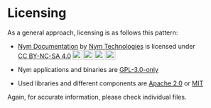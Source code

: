 # Licensing

As a general approach, licensing is as follows this pattern:

* <p xmlns:cc="http://creativecommons.org/ns#" xmlns:dct="http://purl.org/dc/terms/"><a property="dct:title" rel="cc:attributionURL" href="https://nymtech.net/docs">Nym Documentation</a> by <a rel="cc:attributionURL dct:creator" property="cc:attributionName" href="https://nymtech.net">Nym Technologies</a> is licensed under <a href="http://creativecommons.org/licenses/by-nc-sa/4.0/?ref=chooser-v1" target="_blank" rel="license noopener noreferrer" style="display:inline-block;">CC BY-NC-SA 4.0<img style="height:22px!important;margin-left:3px;vertical-align:text-bottom;" src="https://mirrors.creativecommons.org/presskit/icons/cc.svg?ref=chooser-v1"><img style="height:22px!important;margin-left:3px;vertical-align:text-bottom;" src="https://mirrors.creativecommons.org/presskit/icons/by.svg?ref=chooser-v1"><img style="height:22px!important;margin-left:3px;vertical-align:text-bottom;" src="https://mirrors.creativecommons.org/presskit/icons/nc.svg?ref=chooser-v1"><img style="height:22px!important;margin-left:3px;vertical-align:text-bottom;" src="https://mirrors.creativecommons.org/presskit/icons/sa.svg?ref=chooser-v1"></a></p>

* Nym applications and binaries are [GPL-3.0-only](https://www.gnu.org/licenses/)

* Used libraries and different components are [Apache 2.0](https://www.apache.org/licenses/LICENSE-2.0.html) or [MIT](https://mit-license.org/)

Again, for accurate information, please check individual files.
